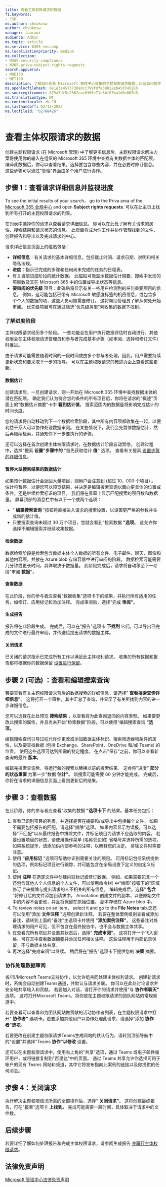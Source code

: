 ```yaml
---
title: 查看主体权限请求的数据
f1.keywords:
- CSH
ms.author: chvukosw
author: chvukosw
manager: laurawi
audience: Admin
ms.topic: article
ms.service: O365-seccomp
ms.localizationpriority: medium
ms.collection:
- M365-security-compliance
- M365-priva-subject-rights-requests
search.appverid:
- MOE150
- MET150
description: 了解如何查看 Microsoft 管理中心收集的主题权限请求数据，以及如何协作完成请求。
ms.openlocfilehash: 0e1e3e4573730a0cc799f0fa30812eb45d74528b
ms.sourcegitcommit: 875a7df5c2562eac6395e71c5bf83ba1d0a067d8
ms.translationtype: MT
ms.contentlocale: zh-CN
ms.lasthandoff: 02/12/2022
ms.locfileid: "62768426"
---
```

# <a name="review-data-for-a-subject-rights-request"></a>查看主体权限请求的数据

创建主题权限请求 (在 Microsoft 管理) 中了解[](subject-rights-requests-create.md)更多信息后，主题权限请求解决方案将使用你的输入在组织的 Microsoft 365 环境中查找有关数据主体的匹配项。 编译此数据后，你可以查看结果，选择要包含哪些内容，并在必要时修订信息。 这些步骤可以通过"管理"界面由多个用户进行协作。

## <a name="step-1-review-request-details-and-monitor-progress"></a>步骤 1：查看请求详细信息并监视进度

To see the initial results of your search， go to the Priva area of the [Microsoft 365 合规中心](https://compliance.microsoft.com/) and open **Subject rights requests**. 可以在此主页上找到所有打开的主题权限请求的列表。

在列表中选择你的请求以查看请求详细信息。 你可以在此处了解有关请求的属性、搜索结果和请求状态的信息。 此页面将成为你工作并协作管理找到的文件、创建报告和导出以及完成请求的中心。

请求详细信息页面上的磁贴包括：

- **详细信息**：有关请求的基本详细信息，包括截止时间、请求日期、说明和相关隐私法规。
- **进度**：指示已完成的步骤和任何尚未完成的任务的日程表。
- 有关当前进度阶段的统计数据。 此磁贴可能显示数据估计摘要、搜索中发现的项目数及其在 Microsoft 365 中的位置或导出状态等信息。
- **要审阅的优先级** 项目：此磁贴将显示有关一些用户检测到的任何重要项目的信息。 例如，这可能包括已带有 Microsoft 敏感度标签的机密信息，或包含多个个人的数据的项，这些人员可能需要修订。 这将帮助管理员了解从何处开始审阅。 优先级项目可在通过筛选"优先级类型"列收集的数据下找到。

### <a name="understand-progress-stages"></a>了解进度阶段

主体权限请求经历多个阶段。 一些功能会在用户执行数据评估时自动进行，其他权限会在主体权限请求管理员和参与者完成基本步骤（如审阅、选择和修订文件）时推进。

由于请求可能需要随着时间的一段时间或由多个参与者处理，因此，用户需要持续更新状态和要采取下一步的指导。 可以在主题权限请求的概述页面上查看这些更新。

#### <a name="data-estimate"></a>数据估计
创建请求后，一旦创建请求，则一开始在 Microsoft 365 环境中查找数据主体的潜在匹配项。 确定我们认为符合您的条件的所有项目后，你将在请求的"概述"页面上的"数据估计摘要"卡中 **看到估计值**。 搜索范围内的数据量将影响完成估计的时间长度。

您的请求将自动移动到下一个数据检索阶段，其中所有内容项都收集在一起，以便利益干系人可以协作处理数据审阅。 在某些情况下，我们会先暂停数据估计，然后再继续检索，并通知你下一步要执行的步骤。

还可以选择在首次创建主体权限请求时，在数据估计阶段自动暂停。 创建过程中，选择"搜索 **设置"步骤中的** "首先获取估计 **值"** 选项。 查看有关搜索 [设置步骤的详细信息](subject-rights-requests-create.md#define-search-settings)。

#### <a name="pause-in-data-estimate-for-large-search-results"></a>暂停大型搜索结果的数据估计

如果预计数据估计会返回大量项目，则用户会注意到 (超过 10，000 个项目) 。 估计将暂停，以便您可以预览结果，并决定是编辑搜索查询以[](subject-rights-requests-create.md#refine-your-search)面向更具体的位置或条件，还是继续检索标识的项目。  我们将在屏幕上显示匹配搜索的项目数和数据量。 屏幕顶部的消息栏中有以下一个或两个选项：

- " **编辑搜索查询** "按钮将直接进入请求的搜索设置，以设置更严格的参数并生成新的估计值。
- 只要搜索查询未超过 30 万个项目，您就会看到"检索数据 **"选项**。 这允许你选择不编辑搜索并继续收集数据。

#### <a name="retrieve-data"></a>检索数据
数据检索阶段是检索包含数据主体个人数据的所有文件、电子邮件、聊天、图像和其他内容项，并放在 Azure blob 存储容器中进行审阅的阶段。 数据检索可能需要几分钟或更长时间，具体取决于数据量。 此阶段完成后，请求将自动移至下一阶段"审阅 **数据"**。

#### <a name="review-data"></a>查看数据
 在此阶段，你的参与者应查看"数据收集"选项卡下的结果，并执行所有适用的任务，如修订、应用标记和添加注释。 完成审阅后，选择"完成 **审阅"**。

#### <a name="generate-reports"></a>生成报告
报告将在此阶段生成。 完成后，可以在"报告"选项卡 **下找到** 它们。可以导出已完成的文件进行最终审阅，并传送给提出请求的数据主体。

#### <a name="close-the-request"></a>关闭请求
已关闭的请求指示已完成所有工作以满足此主体权利请求。 收集的所有数据和报告都将根据你的数据保留 [设置进行保留](priva-settings.md#data-retention-periods)。

## <a name="step-2-optional-view-and-edit-search-queries"></a>步骤 2 (可选) ：查看和编辑搜索查询

若要查看有关主题权限请求背后的数据搜索的详细信息，请选择" **查看搜索查询详细信息"**。 这将打开一个窗格，其中汇总了查询，并显示了有关所找到内容的进一步详细信息。

您可以选择在此处预览 **搜索结果** ，以查看将为此查询返回的内容类型。 如果要更改此搜索的属性，并且尚未开始"检索数据"阶段，可以使用"编辑搜索查询 **"选项。**

编辑搜索查询引导过程允许你更改或添加数据主体标识、搜索筛选器和条件的属性，以及要查找数据 (包括 Exchange、SharePoint、OneDrive 和/或 Teams) 的位置。 使用这些选项可达到所需的特定程度。 在点击"保存"之前，你可以查看新查询的最终 **版本**。

编辑完搜索查询后，将运行新的搜索以替换以前的搜索结果。 这会将"进度" **部分的状态重置** 为第一步"数据 **估计"**。 新搜索可能需要 60 分钟才能完成。 完成后，你将在请求的详细信息页面上看到更新后的结果。

## <a name="step-3-review-data"></a>步骤 3：查看数据

在此阶段，你的参与者应查看"收集的数据 **"选项卡下** 的结果。基本任务包括：

1. 查看已识别项目的列表，并选择是否在摘要和/或导出中包括每个文件。 如果不需要包括报告的匹配，请选择"排除"选项。 如果内容显示为误报，可以选择"不匹配"以从最终报告中排除文件，并标记项目为请求不应选取的内容。 若要设置项目的状态，请使用操作菜单 (名称旁边的) 省略号并选择所需的选项。 如果系统提示，请添加供内部参考的注释，以解释您的决定。 排除文件时需要注意。
1. 使用 **"应用标记** "选项可帮助你识别需要关注的项目。 可用标记包括系统提供的选项，例如标记项目进行跟踪，并可能包含在全局设置下定义的自定义标记。
1. 使用 **注释** 在选定文件中创建内联标记或修订数据。 例如，如果需要包含一个还包含其他人个人信息的个人文件，可以使用命令栏) 中"绘图"按钮下的"区域修订  ("来排除与提出请求的人不相关的所有信息。 编辑完成后，选择" **包含** "将修订后的文件添加到请求中。 Annotation 创建文件的副本，以便原始文件中的内容不会更改，并且将保留在原始位置。 副本存储在 Azure blob 中。
1. To review notes on an item， select it and go to the **File Notes** tab.您还可以使用"添加 **文件注释** "选项创建新注释。 若要在整体案例级别查看或添加备注，请转到上面的"备注"主选项卡并使用 **"添加案例注释"**。 这些备注对处理请求的用户可见，但不包含在最终报告中，也不会与数据主体共享。
1. 在查看完所有项目并设置其状态后，选择" **完成审阅"**。 这将打开一个飞入窗格，可在其中查看数据摘要并添加任何相关注释。 这些注释用于内部记录保留，不与数据主体共享。
1. 再次选择"完成审阅"以继续。 稍后将在"报告"选项卡下提供您的 **决策** 摘要。

### <a name="collaborate-on-data-review"></a>协作处理数据审阅

省/市/Microsoft Teams支持协作，以允许组共同处理主体权利请求。 创建新请求时，系统会自动创建Teams通道，并默认与请求关联。 你可以在此处讨论请求并安全地共享输入和贡献。 若要加入对话，请打开你的请求并使用"与 **协作者聊天"** 选项。 这将打开Microsoft Teams，将你放在主题权限请求的团队网站的常规频道中。

若要查看可以查看和为团队网站做贡献的活动协作者列表，在主题权限请求中打开" **协作者"** 选项卡。若要添加其他用户以协作处理此请求，请选择"添加 **协作者"选项**。

若要更改在创建主题权限请求Teams生成网站的默认行为，请转到顶部导航中的"设置"并选择"Teams **协作"以修改** 设置。

还可以在主题权限请求中，使用右上角的"共享"选项，通过 Teams 或电子邮件循环用户，或将链接复制到"百里达"中的页面。 通过 Teams 共享允许你选择可用于帐户的现有 Teams 网站和频道，其中它将发布指向此案例的链接以及你提供的任何消息。

## <a name="step-4-close-the-request"></a>步骤 4：关闭请求

执行解决主题权限请求所需的全部操作后，选择" **关闭请求"**。 这将创建最终报告，可在"报表"选项卡 **上找到。** 完成可能需要一段时间，具体取决于请求中的文件数。

## <a name="next-steps"></a>后续步骤
若要详细了解如何处理报告和完成主体权限请求，请参阅生成报告 [并履行主体权限请求](subject-rights-requests-reports.md)。

## <a name="legal-disclaimer"></a>法律免责声明

[Microsoft 管理中心法律免责声明](priva-disclaimer.md)
